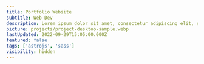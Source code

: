 ```yaml
---
title: Portfolio Website
subtitle: Web Dev
description: Lorem ipsum dolor sit amet, consectetur adipiscing elit, sed do eiusmod tempor incididunt ut labore et dolore magna aliqua. Ut enim ad minim veniam, quis nostrud exercitation ullamco laboris nisi ut aliquip ex ea commodo consequat.
picture: projects/project-desktop-sample.webp
lastUpdated: 2022-09-29T15:05:00.000Z
featured: false
tags: ['astrojs', 'sass']
visibility: hidden
---
```

